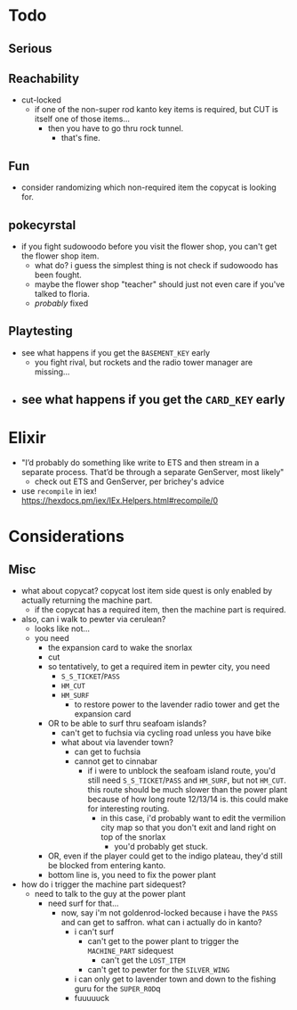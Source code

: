 # Todo

## Serious

## Reachability

- cut-locked
    - if one of the non-super rod kanto key items is required, but CUT
      is itself one of those items...
        - then you have to go thru rock tunnel.
            - that's fine.

## Fun

- consider randomizing which non-required item the copycat is looking
  for.

## pokecyrstal

- if you fight sudowoodo before you visit the flower shop, you can't
  get the flower shop item.
    - what do? i guess the simplest thing is not check if sudowoodo
      has been fought.
    - maybe the flower shop "teacher" should just not even care if
      you've talked to floria.
    - _probably_ fixed

## Playtesting

- see what happens if you get the `BASEMENT_KEY` early
    - you fight rival, but rockets and the radio tower manager are missing...
- see what happens if you get the `CARD_KEY` early
    - 

# Elixir

- "I’d probably do something like write to ETS and then stream in a
  separate process. That’d be through a separate GenServer, most
  likely"
    - check out ETS and GenServer, per brichey's advice
- use `recompile` in iex! https://hexdocs.pm/iex/IEx.Helpers.html#recompile/0

# Considerations

## Misc

- what about copycat? copycat lost item side quest is only enabled by
  actually returning the machine part.
    - if the copycat has a required item, then the machine part is
      required.
- also, can i walk to pewter via cerulean?
    - looks like not...
    - you need
        - the expansion card to wake the snorlax
        - cut
        - so tentatively, to get a required item in pewter city, you need
            - `S_S_TICKET`/`PASS`
            - `HM_CUT`
            - `HM_SURF`
                - to restore power to the lavender radio tower and get
                  the expansion card
        - OR to be able to surf thru seafoam islands?
            - can't get to fuchsia via cycling road unless you have
              bike
            - what about via lavender town?
                - can get to fuchsia
                - cannot get to cinnabar
                    - if i were to unblock the seafoam island route,
                      you'd still need `S_S_TICKET`/`PASS` and `HM_SURF`,
                      but not `HM_CUT`. this route should be much slower
                      than the power plant because of how long route
                      12/13/14 is. this could make for interesting routing.
                        - in this case, i'd probably want to edit the
                          vermilion city map so that you don't exit
                          and land right on top of the snorlax
                            - you'd probably get stuck.
        - OR, even if the player could get to the indigo plateau, they'd
          still be blocked from entering kanto.
        - bottom line is, you need to fix the power plant
- how do i trigger the machine part sidequest?
    - need to talk to the guy at the power plant
        - need surf for that...
            - now, say i'm not goldenrod-locked because i have the
              `PASS` and can get to saffron. what can i actually do in
              kanto?
                - i can't surf
                    - can't get to the power plant to trigger the
                      `MACHINE_PART` sidequest
                        - can't get the `LOST_ITEM`
                    - can't get to pewter for the `SILVER_WING`
                - i can only get to lavender town and down to the
                  fishing guru for the `SUPER_ROD`q
                - fuuuuuck
